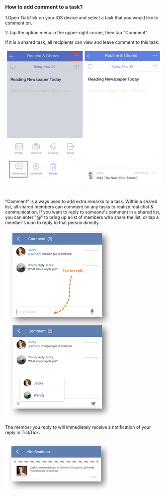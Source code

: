 ### How to add comment to a task?
1.Open TickTick on your iOS device and select a task that you would like to comment on.

2.Tap the option menu in the upper-right corner, then tap "Comment".

If it is a shared task, all recipients can view and leave comment to this task.

![](comment12.jpg)


<br />

"Comment" is always used to add extra remarks to a task. Within a shared list, all shared members can comment on any tasks to realize real chat & communication. If you want to reply to someone's comment in a shared list, you can enter "@" to bring up a list of members who share the list, or tap a member's icon to reply to that person directly.



![](../images/androidcomment.png)


The member you reply to will immediately receive a notification of your reply in TickTick.

![](../images/androidaomment2.png)